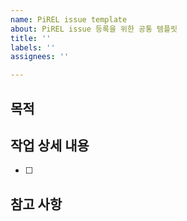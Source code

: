 ```yaml
---
name: PiREL issue template
about: PiREL issue 등록을 위한 공통 템플릿
title: ''
labels: ''
assignees: ''

---
```


## 목적
>
## 작업 상세 내용
- [ ]
## 참고 사항
